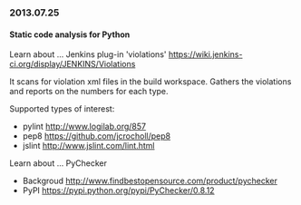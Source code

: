 ### 2013.07.25

#### Static code analysis for Python

Learn about ... Jenkins plug-in 'violations' https://wiki.jenkins-ci.org/display/JENKINS/Violations

It scans for violation xml files in the build workspace. Gathers the violations and reports on the numbers for each type.

Supported types of interest:
- pylint http://www.logilab.org/857
- pep8 https://github.com/jcrocholl/pep8
- jslint http://www.jslint.com/lint.html


Learn about ... PyChecker

- Backgroud http://www.findbestopensource.com/product/pychecker
- PyPI https://pypi.python.org/pypi/PyChecker/0.8.12
